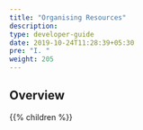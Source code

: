 ```yaml
---
title: "Organising Resources"
description:
type: developer-guide
date: 2019-10-24T11:28:39+05:30
pre: "I. "
weight: 205
---
```

## Overview

{{% children %}}